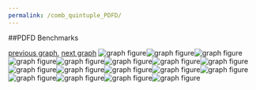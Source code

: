 ```yaml
---
permalink: /comb_quintuple_PDFD/
---
```


##PDFD Benchmarks

[previous graph](../comb_quintuple_O/), [next graph](../comb_quintuple_RB/)
![graph figure](./images/quintuple/PDFD/PDFD-AVL_box.png)![graph figure](./images/quintuple/PDFD/PDFD-A_box.png)![graph figure](./images/quintuple/PDFD/PDFD-CYPHERD_box.png)![graph figure](./images/quintuple/PDFD/PDFD-EGG_box.png)![graph figure](./images/quintuple/PDFD/PDFD-FACE_box.png)![graph figure](./images/quintuple/PDFD/PDFD-FLOYD_box.png)![graph figure](./images/quintuple/PDFD/PDFD-F_box.png)![graph figure](./images/quintuple/PDFD/PDFD-H_box.png)![graph figure](./images/quintuple/PDFD/PDFD-JSOND_box.png)![graph figure](./images/quintuple/PDFD/PDFD-K_box.png)![graph figure](./images/quintuple/PDFD/PDFD-O_box.png)![graph figure](./images/quintuple/PDFD/PDFD-PDFD_box.png)![graph figure](./images/quintuple/PDFD/PDFD-RB_box.png)![graph figure](./images/quintuple/PDFD/PDFD-ROD_box.png)![graph figure](./images/quintuple/PDFD/PDFD-SMATRIX_box.png)![graph figure](./images/quintuple/PDFD/PDFD-SORTD_box.png)![graph figure](./images/quintuple/PDFD/PDFD-ZB_box.png)